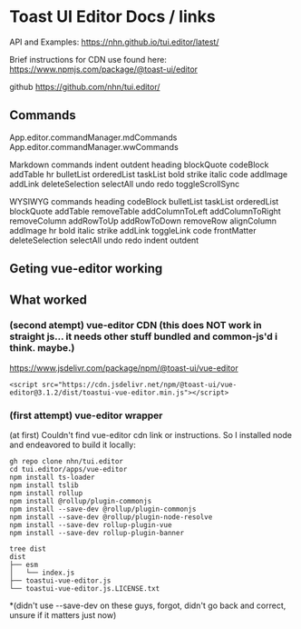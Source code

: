 
# Toast UI Editor Docs / links

API and Examples: https://nhn.github.io/tui.editor/latest/

Brief instructions for CDN use found here: https://www.npmjs.com/package/@toast-ui/editor

github https://github.com/nhn/tui.editor/


## Commands

App.editor.commandManager.mdCommands
App.editor.commandManager.wwCommands

Markdown commands
  indent
  outdent
  heading
  blockQuote
  codeBlock
  addTable
  hr
  bulletList
  orderedList
  taskList
  bold
  strike
  italic
  code
  addImage
  addLink
  deleteSelection
  selectAll
  undo
  redo
  toggleScrollSync

WYSIWYG commands
  heading
  codeBlock
  bulletList
  taskList
  orderedList
  blockQuote
  addTable
  removeTable
  addColumnToLeft
  addColumnToRight
  removeColumn
  addRowToUp
  addRowToDown
  removeRow
  alignColumn
  addImage
  hr
  bold
  italic
  strike
  addLink
  toggleLink
  code
  frontMatter
  deleteSelection
  selectAll
  undo
  redo
  indent
  outdent



## Geting vue-editor working

## What worked


### (second atempt) vue-editor CDN (this does NOT work in straight js... it needs other stuff bundled and common-js'd i think. maybe.)
https://www.jsdelivr.com/package/npm/@toast-ui/vue-editor

```
<script src="https://cdn.jsdelivr.net/npm/@toast-ui/vue-editor@3.1.2/dist/toastui-vue-editor.min.js"></script>
```

### (first attempt) vue-editor wrapper

(at first) Couldn't find vue-editor cdn link or instructions.
So I installed node and endeavored to build it locally:

```
gh repo clone nhn/tui.editor
cd tui.editor/apps/vue-editor
npm install ts-loader
npm install tslib
npm install rollup
npm install @rollup/plugin-commonjs
npm install --save-dev @rollup/plugin-commonjs
npm install --save-dev @rollup/plugin-node-resolve
npm install --save-dev rollup-plugin-vue
npm install --save-dev rollup-plugin-banner

tree dist
dist
├── esm
│   └── index.js
├── toastui-vue-editor.js
└── toastui-vue-editor.js.LICENSE.txt

```
*(didn't use --save-dev on these guys, forgot, didn't go back and correct, unsure if it matters just now)

